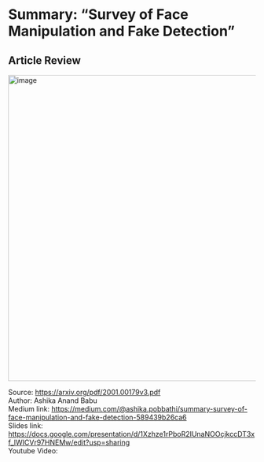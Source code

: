 # Summary: “Survey of Face Manipulation and Fake Detection”


## Article Review

<img width="621" alt="image" src="https://user-images.githubusercontent.com/61357783/142786828-91d48f07-02d1-473d-a39a-99d263c2ad3a.png">

Source: https://arxiv.org/pdf/2001.00179v3.pdf   
Author: Ashika Anand Babu   
Medium link: https://medium.com/@ashika.pobbathi/summary-survey-of-face-manipulation-and-fake-detection-589439b26ca6    
Slides link: https://docs.google.com/presentation/d/1Xzhze1rPboR2IUnaNOOcjkccDT3xf_lWICVr97HNEMw/edit?usp=sharing    
Youtube Video: 
